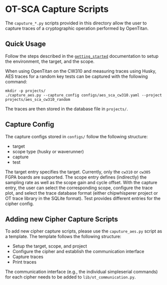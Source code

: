 # OT-SCA Capture Scripts

The `caputure_*.py` scripts provided in this directory allow the user to
capture traces of a cryptographic operation performed by OpenTitan.

## Quick Usage

Follow the steps described in the [`getting_started`](../doc/getting_started.md)
documentation to setup the environment, the target, and the scope.

When using OpenTitan on the CW310 and measuring traces using Husky, AES traces
for a random key tests can be captured with the following command:
```console
mkdir -p projects/
./capture_aes.py --capture_config configs/aes_sca_cw310.yaml --project projects/aes_sca_cw310_random
```
The traces are then stored in the database file in `projects/`.

## Capture Config

The capture configs stored in `configs/` follow the following structure:
- target
- scope type (husky or waverunner)
- capture
- test

The target entry specifies the target. Currently, only the `cw310` or `cw305`
FGPA boards are supported. The scope entry defines (indirectly) the sampling
rate as well as the scope gain and cycle offset. With the capture entry, the
user can select the corresponding scope, configure the trace plot, and select
the trace database format (either chipwhisperer project or OT trace library in
the SQLite format). Test provides different entries for the cipher config.

## Adding new Cipher Capture Scripts

To add new cipher capture scripts, please use the `caputure_aes.py` script as
a template. The template follows the following structure:
- Setup the target, scope, and project
- Configure the cipher and establish the communication interface
- Capture traces
- Print traces

The communication interface (e.g., the individual simpleserial commands) for
each cipher needs to be added to `lib/ot_communication.py`.
